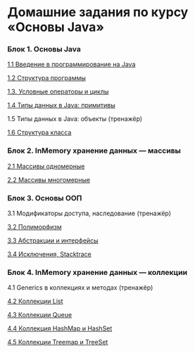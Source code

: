 # Домашние задания по курсу «Основы Java»

### Блок 1. Основы Java

[1.1 Введение в программирование на Java](HW_FIRST.md)

[1.2 Структура программы](HW_STRUCTURE.md)

[1.3. Условные операторы и циклы](HW_COND.md)

[1.4 Типы данных в Java: примитивы](HW_PRIMITIVES.md)

1.5	Типы данных в Java: объекты (тренажёр)

[1.6	Структура класса](HW_CLASS_INTRO.md)


### Блок 2. InMemory хранение данных — массивы

[2.1	Массивы одномерные](HW_ARR.md)

[2.2	Массивы многомерные](HW_ARR2D.md)


### Блок 3. Основы ООП

3.1	Модификаторы доступа, наследование (тренажёр)	

[3.2	Полиморфизм](HW_POLY.md)

[3.3	Абстракции и интерфейсы](HW_ABST.md)

[3.4  Исключения, Stacktrace](HW_EXC.md)


### Блок 4. InMemory хранение данных — коллекции

4.1 Generics в коллекциях и методах (тренажёр)

[4.2	Коллекции List](HW_LIST.md)

[4.3	Коллекции Queue](HW_QUEUE.md)

[4.4	Коллекция HashMap и HashSet](HW_HASH.md)

[4.5	Коллекции Treemap и TreeSet](HW_TREE.md)
